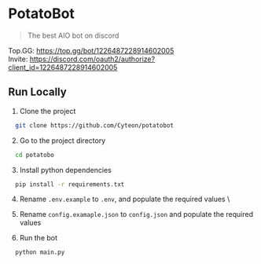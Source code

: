 # PotatoBot
> The best AIO bot on discord

Top.GG: https://top.gg/bot/1226487228914602005 \
Invite: https://discord.com/oauth2/authorize?client_id=1226487228914602005


## Run Locally

1. Clone the project

```bash
  git clone https://github.com/Cyteon/potatobot
```

2. Go to the project directory

```bash
  cd potatobo
```

3. Install python dependencies

```bash
  pip install -r requirements.txt
```

4. Rename `.env.example` to `.env`, and populate the required values \
5. Rename `config.examaple.json` to `config.json` and populate the required values

6. Run the bot

```bash
  python main.py
```
